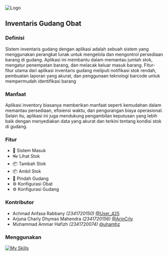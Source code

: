
![Logo](https://www.helium10.com/app/uploads/2020/09/InventoryManagement_Hero@3x.png)


## Inventaris Gudang Obat

### Definisi
Sistem inventaris gudang dengan aplikasi adalah sebuah sistem yang menggunakan perangkat lunak untuk mengelola dan mengontrol persediaan barang di gudang. Aplikasi ini membantu dalam memantau jumlah stok, mengatur penempatan barang, dan melacak keluar masuk barang. Fitur-fitur utama dari aplikasi inventaris gudang meliputi notifikasi stok rendah, pembuatan laporan yang akurat, dan penggunaan teknologi barcode untuk mempermudah identifikasi barang

### Manfaat
Aplikasi inventory biasanya memberikan manfaat seperti kemudahan dalam memantau persediaan, efisiensi waktu, dan pengurangan biaya operasional. Selain itu, aplikasi ini juga mendukung pengambilan keputusan yang lebih baik dengan menyediakan data yang akurat dan terkini tentang kondisi stok di gudang.
### Fitur

- 🔐 Sistem Masuk
- 👓 Lihat Stok
- 📦 Tambah Stok
- 📦 Ambil Stok
- 🚚 Pindah Gudang
- ⚙️ Konfigurasi Obat
- ⚙️ Konfigurasi Gudang


### Kontributor

- Achmad Anfasa Rabbany *(2341720150)* [@User_425](https://github.com/User-425)
- Arjuna Charly Dhymas Mahendra *(2341720156)*
    [@ArjnCrly](https://github.com/ArjnCrly)
- Muhammad Ammar Hafizh *(2341720074)* [@uhamhz](https://github.com/uhamhz)


### Menggunakan
 [![My Skills](https://skillicons.dev/icons?i=java,vscode,git)]()
